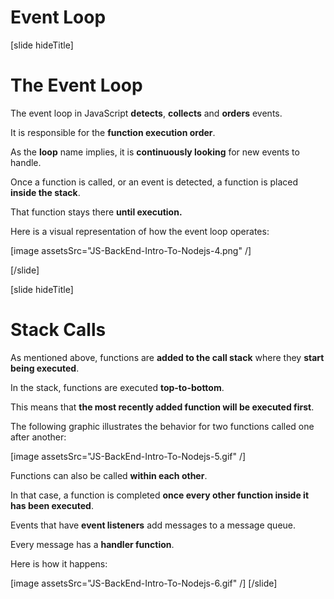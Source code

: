 # Event Loop

[slide hideTitle]

# The Event Loop

The event loop in JavaScript **detects**, **collects** and **orders** events.

It is responsible for the **function execution order**.

As the **loop** name implies, it is **continuously looking** for new events to handle.

Once a function is called, or an event is detected, a function is placed **inside the stack**.

That function stays there **until execution.**

Here is a visual representation of how the event loop operates:

[image assetsSrc="JS-BackEnd-Intro-To-Nodejs-4.png" /]

[/slide]

[slide hideTitle]

# Stack Calls

As mentioned above, functions are **added to the call stack** where they **start being executed**.

In the stack, functions are executed **top-to-bottom**. 

This means that **the most recently added function will be executed first**.

The following graphic illustrates the behavior for two functions called one after another:

[image assetsSrc="JS-BackEnd-Intro-To-Nodejs-5.gif" /]

Functions can also be called **within each other**.

In that case, a function is completed **once every other function inside it has been executed**.

Events that have **event listeners** add messages to a message queue.

Every message has a **handler function**.

Here is how it happens:

[image assetsSrc="JS-BackEnd-Intro-To-Nodejs-6.gif" /]
[/slide]

